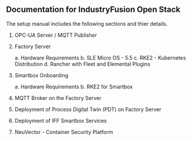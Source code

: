 ## Documentation for IndustryFusion Open Stack

The setup manual includes the following sections and thier details.

1. OPC-UA Server / MQTT Publisher
2. Factory Server
   
   a. Hardware Requirements
   b. SLE Micro OS - 5.5
   c. RKE2 - Kubernetes Distribution
   d. Rancher with Fleet and Elemental Plugins
4. Smartbox Onboarding
   
   a. Hardware Requirements
   b. RKE2 for Smartbox
6. MQTT Broker on the Factory Server
7. Deployment of Process Digital Twin (PDT) on Factory Server
8. Deployment of IFF Smartbox Services
9. NeuVector - Container Security Platform
